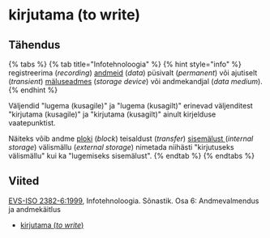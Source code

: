 # kirjutama \(to write\)

## Tähendus

{% tabs %}
{% tab title="Infotehnoloogia" %}
{% hint style="info" %}
registreerima \(_recording_\) [andmeid](andmed-data.md) \(_data_\) püsivalt \(_permanent_\) või ajutiselt \(_transient_\) [mäluseadmes](maeluseade-storage-device.md) \(_storage device_\) või andmekandjal \(_data medium_\).
{% endhint %}

Väljendid "lugema \(kusagile\)"  ja "lugema \(kusagilt\)" erinevad väljenditest "kirjutama \(kusagile\)" ja "kirjutama \(kusagilt\)" ainult kirjelduse vaatepunktist. 

Näiteks võib andme [ploki](plokk-block.md) \(_block_\) teisaldust \(_transfer_\) [sisemälust ](sisemaelu-internal-storage.md)\(_internal storage_\) välismällu \(_external storage_\) nimetada niihästi "kirjutuseks välismällu" kui ka "lugemiseks sisemälust".
{% endtab %}
{% endtabs %}

## Viited

[EVS-ISO 2382-6:1999](https://www.evs.ee/et/evs-iso-2382-6-1999), Infotehnoloogia. Sõnastik. Osa 6: Andmevalmendus ja andmekäitlus

* [kirjutama \(_to write_\)](https://www.eki.ee/dict/its/index.cgi?Q=D09E4BE8-6C03-1014-88DC-FC5F0DBED45A&F=GUID&C01=1&C02=0&C10=1)

